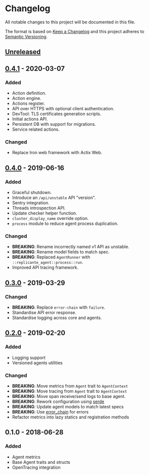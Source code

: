 # Changelog
All notable changes to this project will be documented in this file.

The format is based on [Keep a Changelog](http://keepachangelog.com/en/1.0.0/)
and this project adheres to [Semantic Versioning](http://semver.org/spec/v2.0.0.html).

## [Unreleased]

## [0.4.1] - 2020-03-07
### Added
- Action definition.
- Action engine.
- Actions register.
- API over HTTPS with optional client authentication.
- DevTool: TLS certificates generation scripts.
- Initial actions API.
- Persistent DB with support for migrations.
- Service related actions.

### Changed
- Replace Iron web framework with Actix Web.

## [0.4.0] - 2019-06-16
### Added
- Graceful shutdown.
- Introduce an `/api/unstable` API "version".
- Sentry integration.
- Threads introspection API.
- Update checker helper function.
- `cluster_display_name` override option.
- `process` module to reduce agent process duplication.

### Changed
- **BREAKING**: Rename incorrectly named v1 API as unstable.
- **BREAKING**: Rename model fields to match spec.
- **BREAKING**: Replaced `AgentRunner` with `::replicante_agent::process::run`.
- Improved API tracing framework.

## [0.3.0] - 2019-03-29
### Changed
- **BREAKING**: Replace `error-chain` with `failure`.
- Standardise API error response.
- Standardise logging across core and agents.

## [0.2.0] - 2019-02-20
### Added
- Logging support
- Versioned agents utilities

### Changed
- **BREAKING**: Move metrics from `Agent` trait to `AgentContext`
- **BREAKING**: Move tracing from `Agent` trait to `AgentContext`
- **BREAKING**: Move span receive/send logs to base agent.
- **BREAKING**: Rework configuration using [serde](https://docs.rs/serde)
- **BREAKING**: Update agent models to match latest specs
- **BREAKING**: Use [error_chain](https://docs.rs/error-chain) for errors
- Refactor metrics into lazy statics and registration methods

## 0.1.0 - 2018-06-28
### Added
- Agent metrics
- Base Agent traits and structs
- OpenTracing integration


[Unreleased]: https://github.com/replicante-io/agents/compare/v0.4.1...HEAD
[0.4.1]: https://github.com/replicante-io/agents/compare/v0.4.0...v0.4.1
[0.4.0]: https://github.com/replicante-io/agents/compare/v0.3.0...v0.4.0
[0.3.0]: https://github.com/replicante-io/agents/compare/v0.2.0...v0.3.0
[0.2.0]: https://github.com/replicante-io/agents/compare/v0.1.0...v0.2.0
